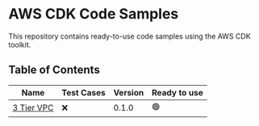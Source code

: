 # AWS CDK Code Samples

This repository contains ready-to-use code samples using the AWS CDK toolkit.

## Table of Contents

| Name | Test Cases | Version | Ready to use |
| ---- | ----- | ------- | ------- |
| [3 Tier VPC](https://github.com/rehanhaider/aws-cdk-code-samples/tree/main/3_tier_vpc) | ❌ | 0.1.0 | 🟢 |